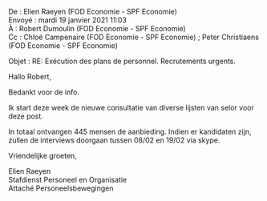 De : Elien Raeyen (FOD Economie - SPF Economie)  
Envoyé : mardi 19 janvier 2021 11:03  
&Agrave; : Robert Dumoulin (FOD Economie - SPF Economie)  
Cc : Chloé Campenaire (FOD Economie - SPF Economie) ; Peter Christiaens (FOD Economie - SPF Economie)  

Objet : RE: Exécution des plans de personnel. Recrutements urgents.


Hallo Robert,

Bedankt voor de info.

 
Ik start deze week de nieuwe consultatie van diverse lijsten van selor voor deze post.

In totaal ontvangen 445 mensen de aanbieding. Indien er kandidaten zijn, zullen de interviews doorgaan tussen 08/02 en 19/02 via skype.

Vriendelijke groeten,

Elien Raeyen  
Stafdienst Personeel en Organisatie  
Attaché Personeelsbewegingen

